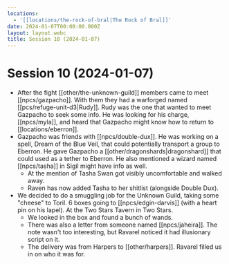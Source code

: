 ```yaml
---
locations:
  - '[[locations/the-rock-of-bral|The Rock of Bral]]'
date: 2024-01-07T00:00:00.000Z
layout: layout.webc
title: Session 10 (2024-01-07)
---
```

# Session 10 (2024-01-07)

- After the fight [[other/the-unknown-guild]] members came to meet [[npcs/gazpacho]]. With them they had a warforged named [[pcs/refuge-unit-d3|Rudy]]. Rudy was the one that wanted to meet Gazpacho to seek some info. He was looking for his charge, [[npcs/myla]], and heard that Gazpacho might know how to return to [[locations/eberron]]. 
- Gazpacho was friends with [[npcs/double-dux]]. He was working on a spell, Dream of the Blue Veil, that could potentially transport a group to Eberron. He gave Gazpacho a [[other/dragonshards|dragonshard]] that could used as a tether to Eberron. He also mentioned a wizard named [[npcs/tasha]] in Sigil might have info as well.
	- At the mention of Tasha Swan got visibly uncomfortable and walked away.
	- Raven has now added Tasha to her shitlist (alongside Double Dux).
- We decided to do a smuggling job for the Unknown Guild, taking some "cheese" to Toril. 6 boxes going to [[npcs/edgin-darvis]] (with a heart pin on his lapel). At the Two Stars Tavern in Two Stars.
	- We looked in the box and found a bunch of wands.
	- There was also a letter from someone named [[npcs/jaheira]]. The note wasn't too interesting, but Ravarel noticed it had illusionary script on it.
	- The delivery was from Harpers to [[other/harpers]]. Ravarel filled us in on who it was for.

